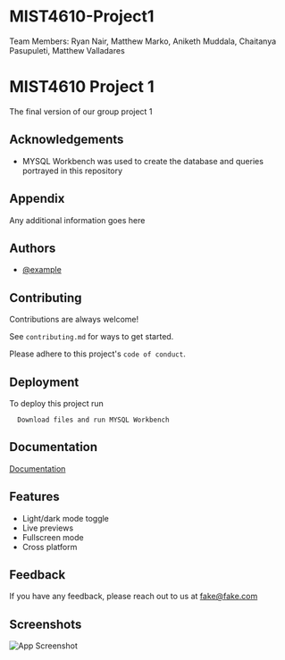 # MIST4610-Project1

Team Members: Ryan Nair, Matthew Marko, Aniketh Muddala, Chaitanya Pasupuleti, Matthew Valladares


# MIST4610 Project 1

The final version of our group project 1

## Acknowledgements

 -  MYSQL Workbench was used to create the database and queries portrayed in this repository


## Appendix

Any additional information goes here


## Authors

- [@example](https://www.github.com/example)


## Contributing

Contributions are always welcome!

See `contributing.md` for ways to get started.

Please adhere to this project's `code of conduct`.


## Deployment

To deploy this project run

```required
  Download files and run MYSQL Workbench
```


## Documentation

[Documentation](https://linktodocumentation)


## Features

- Light/dark mode toggle
- Live previews
- Fullscreen mode
- Cross platform


## Feedback

If you have any feedback, please reach out to us at fake@fake.com


## Screenshots

![App Screenshot](https://via.placeholder.com/468x300?text=App+Screenshot+Here)
